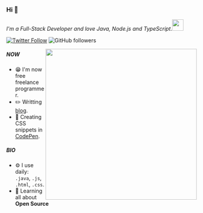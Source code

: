 ### Hi :wave:

<p><em>I'm a Full-Stack Developer and love Java, Node.js and TypeScript.</em><img src="https://media.giphy.com/media/WUlplcMpOCEmTGBtBW/giphy.gif" width="30"></p>

[![Twitter Follow](https://img.shields.io/twitter/follow/kurrow1?label=Follow)](https://twitter.com/intent/follow?screen_name=kurrow1)
![GitHub followers](https://img.shields.io/github/followers/fukugit?label=Follow&style=social)

<img align='right' src="https://media.giphy.com/media/cpAGF6uxLw93uuQNNJ/giphy.gif" width="400">


##### NOW

- 😁 I'm now free freelance programmer.  
- ✏️ Writting [blog](https://fukugit.github.io/blog/).  
- 🎉 Creating CSS snippets in [CodePen](https://codepen.io/fukugit).  


##### BIO

- ⚙️ I use daily: `.java`, `.js`, `.html`, `.css`.
- 🌱 Learning all about **Open Source**
